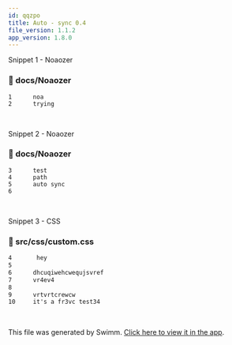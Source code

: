 ```yaml
---
id: qqzpo
title: Auto - sync 0.4
file_version: 1.1.2
app_version: 1.8.0
---
```


Snippet 1 - Noaozer
<!-- NOTE-swimm-snippet: the lines below link your snippet to Swimm -->
### 📄 docs/Noaozer
```
1      noa
2      trying 
```

<br/>

Snippet 2 - Noaozer
<!-- NOTE-swimm-snippet: the lines below link your snippet to Swimm -->
### 📄 docs/Noaozer
```
3      test 
4      path
5      auto sync
6      
```

<br/>

Snippet 3 - CSS
<!-- NOTE-swimm-snippet: the lines below link your snippet to Swimm -->
### 📄 src/css/custom.css
```css
4       hey
5      
6      dhcuqiwehcwequjsvref
7      vr4ev4
8      
9      vrtvrtcrewcw 
10     it's a fr3vc test34
```

<br/>

This file was generated by Swimm. [Click here to view it in the app](http://localhost:5000/repos/Z2l0aHViJTNBJTNBTm9hUmVwbyUzQSUzQU5vYW96ZXI=/docs/qqzpo).
